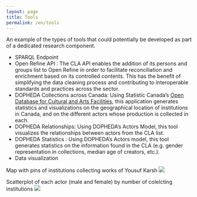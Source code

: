 ```yaml
---
layout: page
title: Tools
permalink: /en/tools
---
```


An example of the types of tools that could potentially be developed as part of a dedicated research component.

- SPARQL Endpoint
- Open Refine API : The CLA API enables the addition of its persons and groups list to Open Refine in order to facilitate reconciliation and enrichment based on its controlled contents. This has the benefit of simplifying the data cleaning process and contributing to interoperable standards and practices across the sector. 
- DOPHEDA Collections across Canada: Using Statistic Canada’s [Open Database for Cultural and Arts Facilities](https://www150.statcan.gc.ca/n1/pub/71-607-x/71-607-x2020014-eng.htm), this application generates statistics and visualizations on the geographical location of institutions in Canada, and on the different actors whose production is collected in each. 
- DOPHEDA Relationships: Using DOPHEDA’s Actors Model, this tool visualizes the relationships between actors from the CLA list. 
- DOPHEDA Statistics : Using DOPHEDA’s Actors model, this tool generates statistics on the information found in the CLA (e.g. gender representation in collections, median age of creators, etc.).
- Data visualization

Map with pins of institutions collecting works of Yousuf Karsh
![](/consolidated_list_of_actors/images/0001_100-map.jpg)

Scatterplot of each actor (male and female) by number of colelcting institutions
![](/consolidated_list_of_actors/images/data-viz-2.jpg)